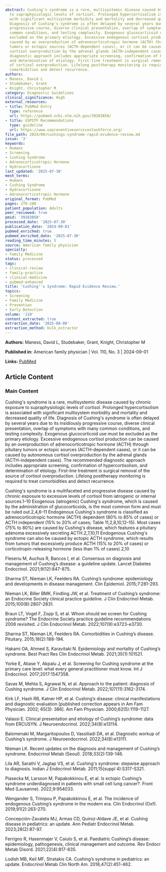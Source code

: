 ```yaml
---
abstract: Cushing's syndrome is a rare, multisystemic disease caused by chronic exposure
  to supraphysiologic levels of cortisol. Prolonged hypercortisolism is associated
  with significant multisystem morbidity and mortality and decreased quality of life.
  Diagnosis of Cushing's syndrome is often delayed by several years due to its insidiously
  progressive course, diverse clinical presentation, overlap of symptoms with many
  common conditions, and testing complexity. Exogenous glucocorticoid use must be
  excluded as the primary etiology. Excessive endogenous cortisol production can be
  caused by an overproduction of adrenocorticotropic hormone (ACTH) through pituitary
  tumors or ectopic sources (ACTH-dependent cases), or it can be caused by autonomous
  cortisol overproduction by the adrenal glands (ACTH-independent cases). The recommended
  diagnostic approach includes appropriate screening, confirmation of hypercortisolism,
  and determination of etiology. First-line treatment is surgical removal of the source
  of cortisol overproduction. Lifelong posttherapy monitoring is required to treat
  comorbidities and detect recurrence.
authors:
- Maness, David L
- Studebaker, Grant
- Knight, Christopher M
category: Diagnostic Guidelines
clinical_significance: High
external_resources:
- title: PubMed Entry
  type: reference
  url: https://pubmed.ncbi.nlm.nih.gov/39283850/
- title: USPSTF Recommendations
  type: guideline
  url: https://www.uspreventiveservicestaskforce.org/
file_path: 2024/09/cushings-syndrome-rapid-evidence-review.md
issue: '3'
keywords:
- Humans
- Screening
- Cushing Syndrome
- Adrenocorticotropic Hormone
- Hydrocortisone
last_updated: '2025-07-30'
mesh_terms:
- Humans
- Cushing Syndrome
- Hydrocortisone
- Adrenocorticotropic Hormone
original_format: PubMed
pages: 270-280
patient_population: Adults
peer_reviewed: true
pmid: '39283850'
processed_date: '2025-07-30'
publication_date: '2024-09-01'
pubmed_enriched: true
pubmed_enriched_date: '2025-07-30'
reading_time_minutes: 5
source: American family physician
specialty:
- Family Medicine
status: processed
tags:
- clinical-review
- family-practice
- clinical-medicine
- pubmed-enhanced
title: 'Cushing''s Syndrome: Rapid Evidence Review.'
topics:
- Screening
- Family Medicine
- Prevention
- Early Detection
volume: '110'
content_extracted: true
extraction_date: '2025-08-08'
extraction_method: bulk_extractor
---
```


**Authors:** Maness, David L, Studebaker, Grant, Knight, Christopher M

**Published in:** American family physician | Vol. 110, No. 3 | 2024-09-01

**Links:** [PubMed](https://pubmed.ncbi.nlm.nih.gov/39283850/)


## Article Content


### Main Content


Cushing's syndrome is a rare, multisystemic disease caused by chronic exposure to supraphysiologic levels of cortisol. Prolonged hypercortisolism is associated with significant multisystem morbidity and mortality and decreased quality of life. Diagnosis of Cushing's syndrome is often delayed by several years due to its insidiously progressive course, diverse clinical presentation, overlap of symptoms with many common conditions, and testing complexity. Exogenous glucocorticoid use must be excluded as the primary etiology. Excessive endogenous cortisol production can be caused by an overproduction of adrenocorticotropic hormone (ACTH) through pituitary tumors or ectopic sources (ACTH-dependent cases), or it can be caused by autonomous cortisol overproduction by the adrenal glands (ACTH-independent cases). The recommended diagnostic approach includes appropriate screening, confirmation of hypercortisolism, and determination of etiology. First-line treatment is surgical removal of the source of cortisol overproduction. Lifelong posttherapy monitoring is required to treat comorbidities and detect recurrence.

Cushing's syndrome is a multifaceted and progressive disease caused by chronic exposure to excessive levels of cortisol from iatrogenic or internal sources.1–10 Exogenous (iatrogenic) Cushing's syndrome, which is caused by the administration of glucocorticoids, is the most common form and must be ruled out.2,4,6–11 Endogenous Cushing's syndrome is classified as adrenocorticotropic hormone (ACTH) dependent (80% to 85% of cases) or ACTH independent (15% to 20% of cases; Table 11,2,8,10,12–15). Most cases (75% to 80%) are caused by Cushing's disease, which features a pituitary adenoma excessively secreting ACTH.2,7,10,11 Endogenous Cushing's syndrome can also be caused by ectopic ACTH syndrome, which results from tumors that excessively produce ACTH (15% to 20% of cases) or corticotropin-releasing hormone (less than 1% of cases).2,10

Fleseriu M, Auchus R, Bancos I, et al. Consensus on diagnosis and management of Cushing’s disease: a guideline update. Lancet Diabetes Endocrinol. 2021;9(12):847-875.

Sharma ST, Nieman LK, Feelders RA. Cushing’s syndrome: epidemiology and developments in disease management. Clin Epidemiol. 2015;7:281-293.

Nieman LK, Biller BMK, Findling JW, et al. Treatment of Cushing’s syndrome: an Endocrine Society clinical practice guideline. J Clin Endocrinol Metab. 2015;100(8):2807-2831.

Braun LT, Vogel F, Zopp S, et al. Whom should we screen for Cushing syndrome? The Endocrine Society practice guideline recommendations 2008 revisited. J Clin Endocrinol Metab. 2022;107(9):e3723-e3730.

Sharma ST, Nieman LK, Feelders RA. Comorbidities in Cushing’s disease. Pituitary. 2015;18(2):188-194.

Hakami OA, Ahmed S, Karavitaki N. Epidemiology and mortality of Cushing’s syndrome. Best Pract Res Clin Endocrinol Metab. 2021;35(1):101521.

Yorke E, Atiase Y, Akpalu J, et al. Screening for Cushing syndrome at the primary care level: what every general practitioner must know. Int J Endocrinol. 2017;2017:1547358.

Savas M, Mehta S, Agrawal N, et al. Approach to the patient: diagnosis of Cushing syndrome. J Clin Endocrinol Metab. 2022;107(11):3162-3174.

Kirk LF, Hash RB, Katner HP, et al. Cushing’s disease: clinical manifestations and diagnostic evaluation [published correction appears in Am Fam Physician. 2002; 65(3): 386]. Am Fam Physician. 2000;62(5):1119-1127.

Valassi E. Clinical presentation and etiology of Cushing’s syndrome: data from ERCUSYN. J Neuroendocrinol. 2022;34(8):e13114.

Balomenaki M, Margaritopoulos D, Vassiliadi DA, et al. Diagnostic workup of Cushing’s syndrome. J Neuroendocrinol. 2022;34(8):e13111.

Nieman LK. Recent updates on the diagnosis and management of Cushing’s syndrome. Endocrinol Metab (Seoul). 2018;33(2):139-146.

Lila AR, Sarathi V, Jagtap VS, et al. Cushing's syndrome: stepwise approach to diagnosis. Indian J Endocrinol Metab. 2011;15(suppl 4):S317-S321.

Piasecka M, Larsson M, Papakokkinou E, et al. Is ectopic Cushing’s syndrome underdiagnosed in patients with small cell lung cancer?. Front Med (Lausanne). 2022;9:954033.

Wengander S, Trimpou P, Papakokkinou E, et al. The incidence of endogenous Cushing’s syndrome in the modern era. Clin Endocrinol (Oxf). 2019;91(2):263-270.

Concepción-Zavaleta MJ, Armas CD, Quiroz-Aldave JE, et al. Cushing disease in pediatrics: an update. Ann Pediatr Endocrinol Metab. 2023;28(2):87-97.

Ferrigno R, Hasenmajer V, Caiulo S, et al. Paediatric Cushing’s disease: epidemiology, pathogenesis, clinical management and outcome. Rev Endocr Metab Disord. 2021;22(4):817-835.

Lodish MB, Keil MF, Stratakis CA. Cushing’s syndrome in pediatrics: an update. Endocrinol Metab Clin North Am. 2018;47(2):451-462.
